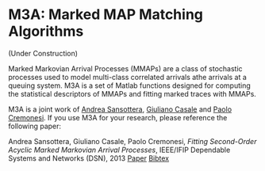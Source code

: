 M3A: Marked MAP Matching Algorithms
===

(Under Construction)

Marked Markovian Arrival Processes (MMAPs) are a class of stochastic processes
used to model multi-class correlated arrivals athe arrivals at a queuing system.
M3A is a set of Matlab functions designed for computing the statistical descriptors
of MMAPs and fitting marked traces with MMAPs.

M3A is a joint work of
<a href="http://home.deib.polimi.it/sansottera/">Andrea Sansottera</a>,
<a href="http://wp.doc.ic.ac.uk/gcasale/">Giuliano Casale</a> and
<a href="http://home.deib.polimi.it/cremones/">Paolo Cremonesi</a>.
If you use M3A for your research, please reference the following paper:

Andrea Sansottera, Giuliano Casale, Paolo Cremonesi,
*Fitting Second-Order Acyclic Marked Markovian Arrival Processes*,
IEEE/IFIP Dependable Systems and Networks (DSN), 2013
<a href="http://ieeexplore.ieee.org/xpl/articleDetails.jsp?tp=&arnumber=6575347">Paper</a>
<a href="http://home.deib.polimi.it/sansottera/bibtex/sansottera2013dsn.bib">Bibtex</a>

